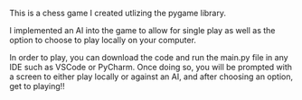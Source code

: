 This is a chess game I created utlizing the pygame library.

I implemented an AI into the game to allow for single play as well as the option to choose to play locally on your computer.

In order to play, you can download the code and run the main.py file in any IDE such as VSCode or PyCharm. Once doing so, you will be prompted with a screen to either play locally or against an AI,
and after choosing an option, get to playing!!
